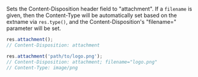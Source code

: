 Sets the Content-Disposition header field to "attachment". If a `filename` is given, then the Content-Type will be automatically set based on the extname via `res.type()`, and the Content-Disposition's "filename=" parameter will be set.

```js
res.attachment();
// Content-Disposition: attachment

res.attachment('path/to/logo.png');
// Content-Disposition: attachment; filename="logo.png"
// Content-Type: image/png
```
